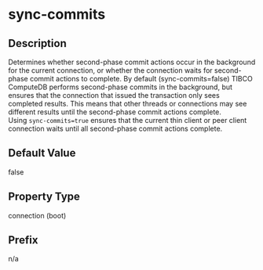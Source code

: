 # sync-commits

## Description
Determines whether second-phase commit actions occur in the background for the current connection, or whether the connection waits for second-phase commit actions to complete. By default (sync-commits=false) TIBCO ComputeDB performs second-phase commits in the background, but ensures that the connection that issued the transaction only sees completed results. This means that other threads or connections may see different results until the second-phase commit actions complete.</br>
Using `sync-commits=true` ensures that the current thin client or peer client connection waits until all second-phase commit actions complete.

## Default Value
false

## Property Type
connection (boot)

## Prefix
n/a

